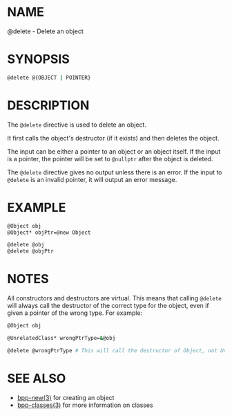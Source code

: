 # NAME

@delete - Delete an object

# SYNOPSIS

```bash
@delete @{OBJECT | POINTER}
```

# DESCRIPTION

The `@delete` directive is used to delete an object.

It first calls the object's destructor (if it exists) and then deletes the object.

The input can be either a pointer to an object or an object itself. If the input is a pointer, the pointer will be set to `@nullptr` after the object is deleted.

The `@delete` directive gives no output unless there is an error. If the input to `@delete` is an invalid pointer, it will output an error message.

# EXAMPLE

```bash
@Object obj
@Object* objPtr=@new Object

@delete @obj
@delete @objPtr
```

# NOTES

All constructors and destructors are virtual. This means that calling `@delete` will always call the destructor of the correct type for the object, even if given a pointer of the wrong type. For example:

```bash
@Object obj

@UnrelatedClass* wrongPtrType=&@obj

@delete @wrongPtrType # This will call the destructor of Object, not UnrelatedClass
```

# SEE ALSO

 - [bpp-new(3)](new.md) for creating an object
 - [bpp-classes(3)](classes.md) for more information on classes
